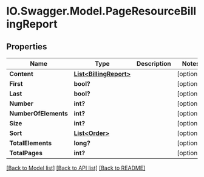 # IO.Swagger.Model.PageResourceBillingReport
## Properties

Name | Type | Description | Notes
------------ | ------------- | ------------- | -------------
**Content** | [**List&lt;BillingReport&gt;**](BillingReport.md) |  | [optional] 
**First** | **bool?** |  | [optional] 
**Last** | **bool?** |  | [optional] 
**Number** | **int?** |  | [optional] 
**NumberOfElements** | **int?** |  | [optional] 
**Size** | **int?** |  | [optional] 
**Sort** | [**List&lt;Order&gt;**](Order.md) |  | [optional] 
**TotalElements** | **long?** |  | [optional] 
**TotalPages** | **int?** |  | [optional] 

[[Back to Model list]](../README.md#documentation-for-models) [[Back to API list]](../README.md#documentation-for-api-endpoints) [[Back to README]](../README.md)

